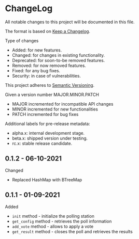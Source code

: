 ChangeLog
=========

All notable changes to this project will be documented in this file.

The format is based on [Keep a Changelog](http://keepachangelog.com).

Type of changes

* Added: for new features.
* Changed: for changes in existing functionality.
* Deprecated: for soon-to-be removed features.
* Removed: for now removed features.
* Fixed: for any bug fixes.
* Security: in case of vulnerabilities.

This project adheres to [Semantic Versioning](http://semver.org).

Given a version number MAJOR.MINOR.PATCH
* MAJOR incremented for incompatible API changes
* MINOR incremented for new functionalities
* PATCH incremented for bug fixes

Additional labels for pre-release metadata:
* alpha.x: internal development stage.
* beta.x: shipped version under testing.
* rc.x: stable release candidate.


0.1.2 - 06-10-2021
------------------

Changed
* Replaced HashMap with BTreeMap

0.1.1 - 01-09-2021
------------------

Added
* `init` method - initialize the polling station
* `get_config` method - retrieves the poll information
* `add_vote` method - allows to apply a vote
* `get_result` method - closes the poll and retrieves the results
